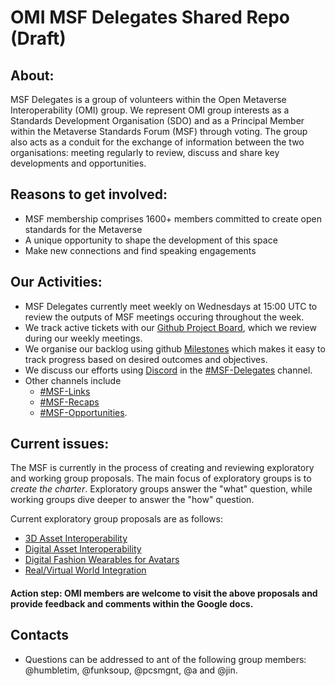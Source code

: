 # OMI MSF Delegates Shared Repo (Draft) 

## About: 
MSF Delegates is a group of volunteers within the Open Metaverse Interoperability (OMI) group. We represent OMI group interests as a Standards Development Organisation (SDO) and as a Principal Member within the Metaverse Standards Forum (MSF) through voting. The group also acts as a conduit for the exchange of information between the two organisations: meeting regularly to review, discuss and share key developments and opportunities. 

## Reasons to get involved: 
- MSF membership comprises 1600+ members committed to create open standards for the Metaverse
- A unique opportunity to shape the development of this space 
- Make new connections and find speaking engagements

## Our Activities: 
- MSF Delegates currently meet weekly on Wednesdays at 15:00 UTC to review the outputs of MSF meetings occuring throughout the week.  
- We track active tickets with our [Github Project Board](https://github.com/orgs/omigroup/projects/8), which we review during our weekly meetings.
- We organise our backlog using github [Milestones](../../milestones) which makes it easy to track progress based on desired outcomes and objectives.
- We discuss our efforts using [Discord](https://discord.gg/raXnTHN7) in the [#MSF-Delegates](https://discord.com/channels/770382203782692945/1000781076463112234) channel. 
- Other channels include 
  - [#MSF-Links](https://discord.com/channels/770382203782692945/1009493349893423145)
  - [#MSF-Recaps](https://discord.com/channels/770382203782692945/1009556810950258788) 
  - [#MSF-Opportunities](https://discord.com/channels/770382203782692945/1009485222745755728). 
  
## Current issues:
The MSF is currently in the process of creating and reviewing exploratory and working group proposals. The main focus of exploratory groups is to _create the charter_. Exploratory groups answer the "what" question, while working groups dive deeper to answer the "how" question.

Current exploratory group proposals are as follows:
* [3D Asset Interoperability](https://docs.google.com/document/d/1e03WkuuMyBpR0iDgOKzlRkCqZnfe2Wk_aW7GwZLHZXo/edit#heading=h.sx968zb0bbax)
* [Digital Asset Interoperability](https://docs.google.com/document/d/1w-hnAtizCBj2foBdLj60ZJzVSmToc5iDFGknrONiSlc/edit)
* [Digital Fashion Wearables for Avatars](https://docs.google.com/document/d/1Yn1bQTUolJycp1pLrXvit2QfSia_9zpJffMssDPOl24/edit)
* [Real/Virtual World Integration](https://docs.google.com/document/d/10X9W91vEnDhlPcpfp5ZfgR-gJCYhxBZxsJ0qY07Ijlk/edit)

#### Action step: OMI members are welcome to visit the above proposals and provide feedback and comments within the Google docs.
 

## Contacts 
- Questions can be addressed to ant of the following group members: @humbletim, @funksoup, @pcsmgnt, @a and @jin.
